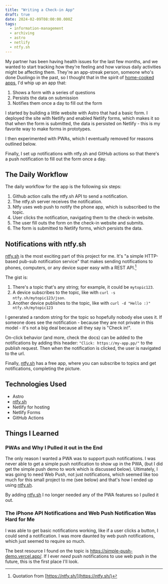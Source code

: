 ```yaml
---
title: "Writing a Check-in App"
draft: true
date: 2024-02-09T08:00:00.000Z
tags:
  - information-management
  - archiving
  - astro
  - netlify
  - ntfy.sh
---
```


My partner has been having health issues for the last few months, and we wanted to start tracking how they're feeling and how various daily activities might be affecting them. They're an app-streak person, someone who's done Duolingo in the past, so I thought that in the spirit of [home-cooked apps](https://blakewatson.com/journal/magnoliajs-2023-the-joys-of-home-cooked-apps/), I'd whip up an app that:

1. Shows a form with a series of questions
2. Persists the data on submission
3. Notifies them once a day to fill out the form

I started by building a little website with Astro that had a basic form. I deployed the site with Netlify and enabled Netlify forms, which makes it so that when the form is submitted, the data is persisted on Netlify - this is my favorite way to make forms in prototypes.

I then experimented with PWAs, which I eventually removed for reasons outlined below.

Finally, I set up notifications with ntfy.sh and GitHub actions so that there's a push notification to fill out the form once a day.

## The Daily Workflow

The daily workflow for the app is the following six steps:

1. Github action calls the ntfy.sh API to send a notification.
2. The ntfy.sh server receives the notification.
3. Ntfy uses web push to notify the phone app, which is subscribed to the topic.
4. User clicks the notification, navigating them to the check-in website.
5. The user fill outs the form on the check-in website and submits.
6. The form is submitted to Netlify forms, which persists the data.

## Notifications with ntfy.sh

[ntfy.sh](ntfy.sh) is the most exciting part of this project for me. It's "a simple HTTP-based pub-sub notification service" that makes sending notifications to phones, computers, or any device super easy with a REST API.[^1]

The gist is:

1. There's a topic that's any string; for example, it could be `mytopic123`.
2. A device subscribes to the topic, like with `curl -s ntfy.sh/mytopic123/json`.
3. Another device publishes to the topic, like with `curl -d "Hello :)" ntfy.sh/mytopic123`

I generated a random string for the topic so hopefully nobody else uses it. If someone does see the notification - because they are not private in this model - it's not a big deal because all they say is "Check in!".

On-click behavior (and more, check the docs) can be added to the notifications by adding this header: `"Click: https://my-app.pp/"` to the publish request. Then when the notification is clicked, the user is navigated to the url.

Finally, [ntfy.sh](ntfy.sh) has a free app, where you can subscribe to topics and get notifications, completing the picture.

## Technologies Used

- Astro
- [ntfy.sh](ntfy.sh)
- Netlify for hosting
- Netlify Forms
- GitHub Actions

## Things I Learned

### PWAs and Why I Pulled it out in the End

The only reason I wanted a PWA was to support push notifications. I was never able to get a simple push notification to show up in the PWA, (but I did get the simple push demo to work which is discussed below). Ultimately, I was going to need Web Push, not just notifications, which seemed like too much for this small project to me (see below) and that's how I ended up using [ntfy.sh](ntfy.sh).

By adding [ntfy.sh](ntfy.sh) I no longer needed any of the PWA features so I pulled it out.

### The iPhone API Notifications and Web Push Notification Was Hard for Me

I was able to get basic notifications working, like if a user clicks a button, I could send a notification. I was more daunted by web push notifications, which just seemed to require so much.

The best resource I found on the topic is https://simple-push-demo.vercel.app/. If I ever _need_ push notifications to use web push in the future, this is the first place I'll look.

[^1]: Quotation from [https://ntfy.sh/](https://ntfy.sh/)
